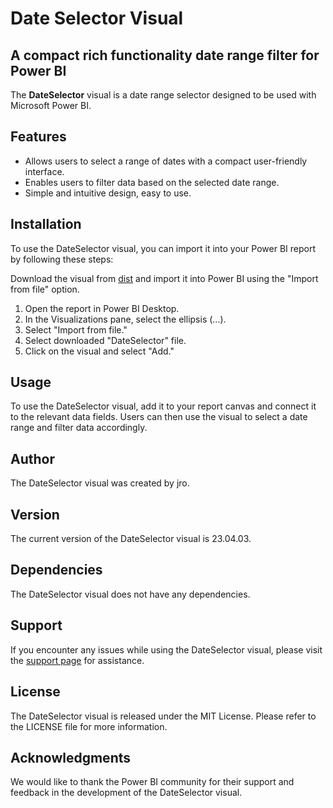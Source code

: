 # Date Selector Visual

## A compact rich functionality date range filter for Power BI
The **DateSelector** visual is a date range selector designed to be used with Microsoft Power BI.

## Features
- Allows users to select a range of dates with a compact user-friendly interface.
- Enables users to filter data based on the selected date range.
- Simple and intuitive design, easy to use.

## Installation
To use the DateSelector visual, you can import it into your Power BI report by following these steps:

Download the visual from [dist](https://github.com/o221/powerBI-dateSelector/blob/main/dist/dateSel4A1A0033E6F54D1B809B6E51058D54E3.23.04.03.pbiviz) and import it into Power BI using the "Import from file" option.

1. Open the report in Power BI Desktop.
2. In the Visualizations pane, select the ellipsis (...).
3. Select "Import from file."
4. Select downloaded "DateSelector" file.
5. Click on the visual and select "Add."

## Usage
To use the DateSelector visual, add it to your report canvas and connect it to the relevant data fields. Users can then use the visual to select a date range and filter data accordingly.

## Author
The DateSelector visual was created by jro.

## Version
The current version of the DateSelector visual is 23.04.03.

## Dependencies
The DateSelector visual does not have any dependencies.

## Support
If you encounter any issues while using the DateSelector visual, please visit the [support page](https://github.com/o221/powerBI-dateSelector/issues) for assistance.

## License
The DateSelector visual is released under the MIT License. Please refer to the LICENSE file for more information.

## Acknowledgments
We would like to thank the Power BI community for their support and feedback in the development of the DateSelector visual.
